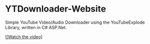 # YTDownloader-Website
Simple YouTube Video/Audio Downloader using the YouTubeExplode Library, written in C# ASP.Net.

[![Watch the video]](https://r2.e-z.host/73b83a6e-5101-4059-9426-8abb720d5508/ncyl4kwb.mp4)
